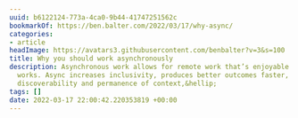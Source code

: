 ```yaml
---
uuid: b6122124-773a-4ca0-9b44-41747251562c
bookmarkOf: https://ben.balter.com/2022/03/17/why-async/
categories:
- article
headImage: https://avatars3.githubusercontent.com/benbalter?v=3&s=100
title: Why you should work asynchronously
description: Asynchronous work allows for remote work that’s enjoyable and that actually
  works. Async increases inclusivity, produces better outcomes faster, encourages
  discoverability and permanence of context,&hellip;
tags: []
date: 2022-03-17 22:00:42.220353819 +00:00
---
```


